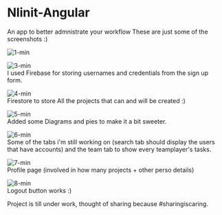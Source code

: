 # Nlinit-Angular
An app to better admnistrate your workflow
These are just some of the screenshots :)
<br/>

![1-min](https://user-images.githubusercontent.com/54212105/113287475-edd51000-92ed-11eb-9b01-fedf8f119ba1.gif) <br/>

![3-min](https://user-images.githubusercontent.com/54212105/113287526-004f4980-92ee-11eb-9318-814ffec575da.gif) <br/>
I used Firebase for storing usernames and credentials from the sign up form. <br/>

![4-min](https://user-images.githubusercontent.com/54212105/113287532-02190d00-92ee-11eb-97db-f01ec2eb02e1.gif) <br/>
Firestore to store All the projects that can and will be created :) <br/>

![5-min](https://user-images.githubusercontent.com/54212105/113287538-03e2d080-92ee-11eb-9f9f-6751e932dc9e.gif) <br/>
Added some Diagrams and pies to make it a bit sweeter. <br/>

![6-min](https://user-images.githubusercontent.com/54212105/113287544-05ac9400-92ee-11eb-83b2-30a64dc7ea99.gif) <br/>
Some of the tabs i'm still working on (search tab should display the users that have accounts) and the team tab to show every teamplayer's tasks. <br/>

![7-min](https://user-images.githubusercontent.com/54212105/113287547-06ddc100-92ee-11eb-8389-2ff791b961ab.gif) <br/>
Profile page (involved in how many projects + other perso details) <br/>

![8-min](https://user-images.githubusercontent.com/54212105/113287555-08a78480-92ee-11eb-92af-6cbca990dae3.gif) <br/>
Logout button works :) <br/>

Project is till under work, thought of sharing because #sharingiscaring. <br/>

